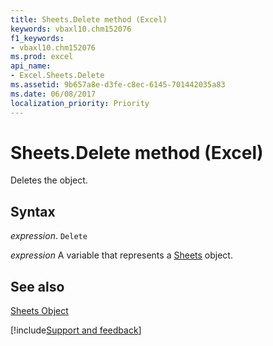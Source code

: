 ```yaml
---
title: Sheets.Delete method (Excel)
keywords: vbaxl10.chm152076
f1_keywords:
- vbaxl10.chm152076
ms.prod: excel
api_name:
- Excel.Sheets.Delete
ms.assetid: 9b657a8e-d3fe-c8ec-6145-701442035a83
ms.date: 06/08/2017
localization_priority: Priority
---
```



# Sheets.Delete method (Excel)

Deletes the object.


## Syntax

_expression_. `Delete`

_expression_ A variable that represents a [Sheets](./Excel.Sheets.md) object.


## See also


[Sheets Object](Excel.Sheets.md)

[!include[Support and feedback](~/includes/feedback-boilerplate.md)]